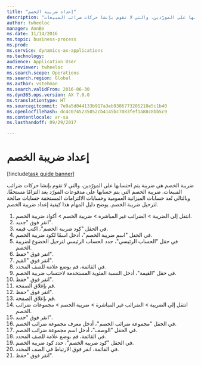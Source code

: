 ```yaml
--- 
title: "إعداد ضريبة الخصم"
description: "ضريبة الخصم هي ضريبة يتم احتسابها على المورّدين، والتي لا تقوم بإنشا حركات ضرائب المبيعات."
author: twheeloc
manager: AnnBe
ms.date: 11/14/2016
ms.topic: business-process
ms.prod: 
ms.service: dynamics-ax-applications
ms.technology: 
audience: Application User
ms.reviewer: twheeloc
ms.search.scope: Operations
ms.search.region: Global
ms.author: vstehman
ms.search.validFrom: 2016-06-30
ms.dyn365.ops.version: AX 7.0.0
ms.translationtype: HT
ms.sourcegitcommit: 7e0a5d044133b917a3eb9386773205218e5c1b40
ms.openlocfilehash: dc4c0745235052cb4145bc7083fef1a88c8bb5c9
ms.contentlocale: ar-sa
ms.lasthandoff: 09/29/2017

---
```

# <a name="set-up-withholding-tax"></a>إعداد ضريبة الخصم

[!include[task guide banner](../../includes/task-guide-banner.md)]

ضريبة الخصم هي ضريبة يتم احتسابها على المورّدين، والتي لا تقوم بإنشا حركات ضرائب المبيعات. ضريبة الخصم التي يتم حسابها على مدفوعات المورّد يعد التزامًا مستحقًا. وبالتالي تُعد حسابات الميزانية العمومية وحسابات الالتزامات المستحقة حسابات صالحة لترحيل ضريبة الخصم. يوضح دليل المهام هذا كيفية إعداد ضريبة الخصم.

1. انتقل إلى الضريبة > الضرائب غير المباشرة > ضريبة الخصم > أكواد ضريبة الخصم.
2. انقر فوق "جديد".
3. في الحقل "كود ضريبة الخصم"، اكتب قيمة.
4. في الحقل "اسم ضريبة الخصم"، أدخل اسمًا لكود ضريبة الخصم.
5. في حقل "الحساب الرئيسي"، حدد الحساب الرئيسي لترحيل الخضوع لضريبة الخصم.
6. انقر فوق "حفظ".
7. انقر فوق "القيم‬".
8. في القائمة، قم بوضع علامة للصف المحدد.
9. في حقل "القيمة"، أدخل النسبة المئوية المستخدمة لاحتساب ضريبة الخصم.
10. انقر فوق "حفظ".
11. قم بإغلاق الصفحة.
12. انقر فوق "حفظ".
13. قم بإغلاق الصفحة.
14. انتقل إلى الضريبة > الضرائب غير المباشرة > ضريبة الخصم‬ > مجموعات ضرائب الخصم‬.
15. انقر فوق "جديد".
16. في الحقل "مجموعة ضرائب الخصم"، أدخل معرف مجموعة ضرائب الخصم.
17. في الحقل "الوصف"، أدخل اسم مجموعة ضرائب الخصم.
18. في القائمة، قم بوضع علامة للصف المحدد.
19. في الحقل "كود ضريبة الخصم"، حدد كود ضريبة الخصم.
20. في القائمة، انقر فوق الارتباط في الصف المحدد.
21. انقر فوق "حفظ".


